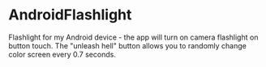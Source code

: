 AndroidFlashlight
=================

Flashlight for my Android device - the app will turn on camera flashlight on button touch. The "unleash hell" button allows you to randomly change color screen every 0.7 seconds.

